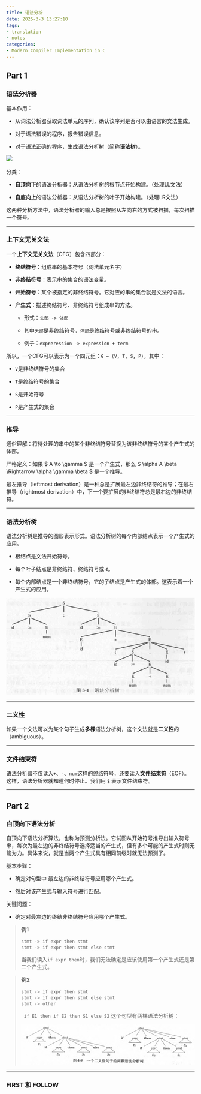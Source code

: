 ```yaml
---
title: 语法分析
date: 2025-3-3 13:27:10
tags:
- translation
- notes
categories:
- Modern Compiler Implementation in C
---
```


## Part 1

### 语法分析器

基本作用：

- 从词法分析器获取词法单元的序列，确认该序列是否可以由语言的文法生成。

- 对于语法错误的程序，报告错误信息。

- 对于语法正确的程序，生成语法分析树（简称**语法树**）。

![](https://ref.xht03.online/202503031342697.png)

分类：

- **自顶向下**的语法分析器：从语法分析树的根节点开始构建。（处理LL文法）

- **自底向上**的语法分析器：从语法分析树的叶子开始构建。（处理LR文法）

这两种分析方法中，语法分析器的输入总是按照从左向右的方式被扫描，每次扫描一个符号。

---

### 上下文无关文法

一个**上下文无关文法**（CFG）包含四部分：

- **终结符号**：组成串的基本符号（词法单元名字）

- **非终结符号**：表示串的集合的语法变量。

- **开始符号**：某个被指定的非终结符号。它对应的串的集合就是文法的语言。

- **产生式**：描述终结符号、非终结符号组成串的方法。

    - 形式：`头部 -> 体部`

    - 其中`头部`是非终结符号，`体部`是终结符号或非终结符号的串。

    - 例子：`expreression -> expression + term`

所以，一个CFG可以表示为一个四元组：`G = (V, T, S, P)`，其中：

- `V`是非终结符号的集合

- `T`是终结符号的集合

- `S`是开始符号

- `P`是产生式的集合

---

### 推导

通俗理解：将待处理的串中的某个非终结符号替换为该非终结符号的某个产生式的体部。

严格定义：如果 $ A \to \gamma $ 是一个产生式，那么 $ \alpha A \beta \Rightarrow \alpha \gamma \beta $ 是一个推导。

最左推导（leftmost derivation）是一种总是扩展最左边非终结符的推导；在最右推导（rightmost derivation）中，下一个要扩展的非终结符总是最右边的非终结符。

---

### 语法分析树

语法分析树是推导的图形表示形式。语法分析树的每个内部结点表示一个产生式的应用。

- 根结点是文法开始符号。

- 每个叶子结点是非终结符、终结符号或 $\epsilon$。

- 每个内部结点是一个非终结符号，它的子结点是产生式的体部。这表示着一个产生式的应用。

![](image-1.png)

---

### 二义性

如果一个文法可以为某个句子生成**多棵**语法分析树，这个文法就是**二义性**的（ambiguous）。

---

### 文件结束符

语法分析器不仅读入`+`、`-`、`num`这样的终结符号，还要读入**文件结束符**（EOF）。这样，语法分析器就知道何时停止。我们用 `$` 表示文件结束符。

---

## Part 2

### 自顶向下语法分析

自顶向下语法分析算法，也称为预测分析法。它试图从开始符号推导出输入符号串，每次为最左边的非终结符号选择适当的产生式，但有多个可能的产生式时则无能为力。具体来说，就是当两个产生式具有相同前缀时就无法预测了。

基本步骤：

- 确定对句型中 最左边的非终结符号应用哪个产生式。

- 然后对该产生式与输入符号进行匹配。

关键问题：

- 确定对最左边的终结非终结符号应用哪个产生式。

> **例1**
>
> ```
> stmt -> if expr then stmt
> stmt -> if expr then stmt else stmt
> ```
>
> 当我们读入`if expr then`时，我们无法确定是应该使用第一个产生式还是第二个产生式。

> **例2**
> 
> ```
> stmt -> if expr then stmt
> stmt -> if expr then stmt else stmt
> stmt -> other
> ```
>
> ` if E1 then if E2 then S1 else S2` 这个句型有两棵语法分析树：
>
> ![](image-2.png)



---

### FIRST 和 FOLLOW




